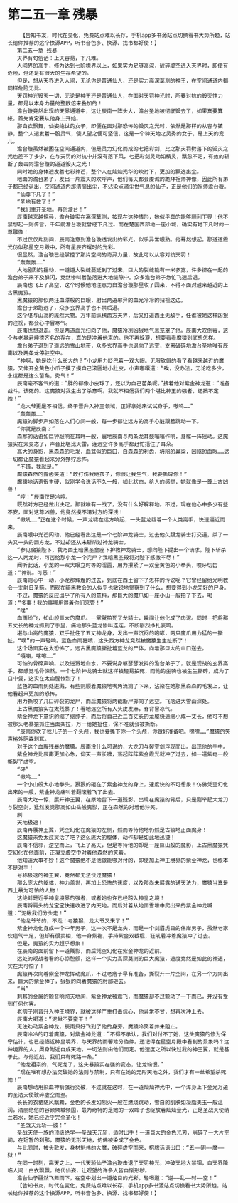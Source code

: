 # 第二五一章 残暴
        【告知书友，时代在变化，免费站点难以长存，手机app多书源站点切换看书大势所趋，站长给你推荐的这个换源APP，听书音色多、换源、找书都好使！】
       第二五一章 残暴
       天界有句俗话：上天容易，下凡难。
       人间界的高手，修为达到七阶境界以上，如果实力足够高深，破碎虚空进入天界时，即便有危险，但还是有很大的生存希望的。
       但是，想从天界进入人间，无论你是普通仙人，还是实力高深莫测的神王，在空间通道内都同样危险无比。
       天罚神光毁灭一切，无论是神王还是普通仙人，在面对天罚神光时，所要对抗的毁灭性力量，都是以本身力量的整数倍来叠加的！
       澹台璇竟然出现的天界通道中，这让辰南一阵头大，澹台圣地被彻底毁去了，如果真要算帐，首先肯定要从他身上开始。
       那白衣飘舞，仙姿绝世的女子，即便在面对那恐怖的毁灭之光时，依然是那样的从容与镇静，整个人透发着一股灵气，使人望之便可坚信，这是一个钟天地之灵秀的女子，是上天的宠儿。
       澹台璇虽然被困在空间通道内，但是灵力幻化而成的七把彩剑，比之那天罚劈落下的毁灭之光也差不了多少，在与天罚的对抗中并没有落下风，七把彩剑灵动如精灵，飘忽不定，有效的斩断了轰击向澹台璇的道道毁灭之光！
       同时她的身体透发着七彩神芒，整个人在灿灿光华的映衬下，更加的飘逸出尘。
       地面的澹台弟子，发出一片震天的欢呼声，他们每天都会虔诚的跪拜祖师神像，因此所有弟子都已经认出，空间通道内那清丽出尘，不沾染点滴尘世气息的仙子，正是他们的祖师澹台璇。
       “仙尊下凡了！”
       “圣地有救了！”
       “我们重开圣地。再创澹台！”
       辰南越来越惊异，澹台璇实在高深莫测，按现在这种情形，她似乎真的能够顺利下界！他不禁想起一则传言，千年前澹台璇就曾经下凡过。而在楚国西部地一座小城，确实有她下凡时的一尊雕像！
       不过仅仅片刻间，辰南注意到澹台璇透发出的彩光，似乎异常眼熟。他蓦然想起。那道道霞光仿似那星空月殿中，所有星辰齐耀时的光彩。
       很显然，澹台璇已经掌控了那片空间的奇异力量，故此可以从容对抗天罚！
       “轰轰轰……”
       大地剧烈的摇动，一道道大裂缝蔓延到了过来，巨大的裂缝能有一米多宽，许多挤在一起的澹台弟子来不及躲闪，竟然惨叫着坠落进大地缝隙中。众多澹台弟子急忙飞速后退。
       辰南也飞上了高空，这个时候他地注意力自澹台璇那里收了回来，不得不面对越来越近的上古黑魔猿。
       黑魔猿的那似两汪血潭般的巨眼，射出两道邪异的血光冷冷的扫视这边。
       澹台子弟跑远了，众多玄界高手也不禁后退。
       这个堪与山高的庞然大物。万年前纵横西方天界，后又打遍西土无敌手，任谁被她这样凶狠的注视，都会心中冒寒气。
       辰南也想退走。但是两道血光扫向了他，魔猿冷冽凶狠地气息笼罩了他。辰南大叹倒霉，这个与老暴君坤德齐名的存在，真的是冲着他来的。他不再躲避，想要看看魔猿到底想怎样。
       澹台弟子退到了遥远的雪山地带，众多玄界高手也退向了远空，支离破碎地澹台圣地唯有辰南以及两条龙停驻空中。
       “神啊，她是吃什么长大的？”小龙用力眨巴着一双大眼。无限钦佩的看了看越来越近的魔猿，又伸开金黄色小爪子摸了摸自己滚圆地小肚皮，小声嘟囔道：“唉，没办法，无论吃多少，永远都是这么苗条，秀气！”
       辰南毫不客气的道：“胖的都像小皮球了，还以为自己苗条呢。”接着他对紫金神龙道：“准备战斗。该死的。这魔猿对我生出了杀意啊。我就不相信我们两个堪比神王的强者，还搞不定她！”
       “龙大爷更是不相信。终于晋升入神王领域，正好拿她来试试身手，嗷呜……”
       “轰轰轰……”
       魔猿的脚步声如落在人们心间一般，每一步都让远方的高手心脏跟着跳动一下。
       “你就是辰南？”
       森寒的话语如巨钟敲响在耳畔一般，震地辰南与两条龙耳鼓嗡嗡作响，身躯一阵摇动。这魔猿实在太变态了，声音比堪比天雷，连远空许多高手都赶忙捂住了耳朵。
       高大的身影，黑森森的毛发，血盆似的巨口，白森森的利齿，坍陷的鼻梁，凹陷的血眼……这一切都让魔猿看起来分外狰狞恐怖。
       “不错，我就是。”
       魔猿森然的露齿笑道：“敢打伤我地孩子，你很让我生气，我要撕碎你！”
       魔猿地话语很生硬，似刚学会说话不久一般，如此状态，给人的感觉，她就像是一尊上古凶兽！
       “哼！”辰南仅是冷哼。
       既然对方已经做出决定，那就唯有一战了，没有什么好解释地。不过，现在他心中多少有些不安，面对这尊凶兽，他竟然摸不清对方的深浅！
       “嗷吼……”正在这个时候，一声龙啸在远方响起，一头蓝龙载着一个人类高手，快速逼近而来。
       辰南眼中光芒闪动，他已经看出这是一个七阶神龙骑士，过去他久跟龙骑士打交道，杀了一头又一头的西方龙，不过却还从未斩杀过神龙骑士。
       “参见魔猿陛下，我乃西土暗黑圣皇座下护教神龙骑士，想向陛下提出一个请求。陛下斩杀这一人两龙时，可否给那小龙一个完尸？我暗黑圣殿将对陛下感激不尽！”
       闻听此话，小龙的一双大眼立时等的溜圆，用力攥紧了一双金黄色的小拳头，咬牙切齿道：“神说。可恶！”
       辰南则心中一动，小龙那辉煌的过去，到底在西土留下了怎样的传说呢？它曾经留给光明教会一支射日圣箭。而现在暗黑教会的人似乎也敏锐地觉察到了什么，想要得到小龙完好的尸身。
       不过，魔猿的反应出乎了所有人的意料，那巨大的魔爪如一座小山一般拍了下去，喝道：“多事！我的事哪用得着你们来管！”
       “噗”
       血雨纷飞，如山般巨大的魔爪。一掌就拍死了龙骑士，瞬间让他化成了肉泥。同时一把将那五丈长的神龙抓到了手里，痛地那头蓝龙惨叫连连，不断剧烈挣扎哀鸣。
       堪与山高的魔猿，双手扯住了五丈神龙身，发出一声沉闷的咆哮，两只魔爪用力猛的一撕扯，“噗”的一声轻响。蓝色血雨狂喷，这头西方神龙竟然被魔猿生生扯断了！
       这个场面实在太恐怖了，远古黑魔猿撕扯着蓝龙的尸体，向着那巨大的血口送去。
       “嘎嘣，喀嚓……”
       可怕的骨碎声响。以及迸溅地血水，不要说身躯瑟瑟发抖的澹台弟子了，就是观战的玄界高手，都感觉毛骨悚然。一个七阶神龙骑士就这样被轻易拍死，而他的坐骑也被生生撕碎，成为了口中餐，这实在太血腥惨烈了！
       蓝色的血雨到处迸溅，有些则顺着魔猿地嘴角流淌了下来，沾染在她那黑森森的毛发上，让他看起来更加的恐怖。
       用力撕咬了几口碎裂的龙尸，而后魔猿将两截断尸掷向了远空。飞落进大雪山深处。
       上古黑魔猿实在太残暴了！看地远空所有人头皮发麻，脊背冒凉气。
       紫金神龙下意识的缩了缩脖子，而后将自己近二百丈长的龙躯快速缩小成一丈长，他可不想被那头老暴猿抓住当面条拉，万一给她扯住，保不准就会被撕断。
       “辰南你砍了我儿子的一个头颅，我也要撕下你一个头颅，你做好准备吧。嘿嘿……”魔猿的笑声格外阴森刺耳。
       对于这个血腥残暴的魔猿。辰南没什么可说的，大龙刀与裂空剑浮现而出。出现他的手中。
       紫金神龙比辰南更加心急，仰天一声长啸，荡起阵阵紫金霞光就冲了过去，如一道紫电一般撕裂了虚空。
       “砰”
       “嗷呜……”
       一个小山般大小地拳头，狠狠的砸在了紫金神龙的身上，速度快的不可想象！仿佛凭空幻化出来的一般，紫金神龙痛叫着翻滚着飞了出去。
       辰南大吃一惊，展开神王翼，在原地留下一道残影，出现在魔猿的背后，只是刚举起大龙刀与裂空剑，猛然发觉那高如山岳般魔影，正在森然的对着他狞笑。
       刷
       天地极速！
       辰南再展神王翼，凭空幻化在魔猿的左侧，然而等待他地仍然是古猿地正面魔身！
       这魔猿未免太过灵活了吧？这么庞大的躯体，动作却是如此地迅捷！
       辰南不信邪，逆空而上，飞上了高天，但是等待他的却是一座巨山般的魔影，上古黑魔猿凭空幻化在他面前，正凝立虚空中对着他森然的笑着。
       他知道大事不妙！这个魔猿绝不是他做能够对付的，即便加上神王境界的紫金神龙，也根本不是对手！
       号称极速的神王翼，竟然都无法快过魔猿！
       那么庞大的躯体，神力盖世，再加上恐怖的速度，以及那尚未展露的通天法力，魔猿当真是西土最为可怕的人物！
       这绝对是近乎神皇境界的强者，或者她也许已经跨入神皇之境！
       辰南将肩头的龙宝宝快速收进了内天地。而后对着从地面雪堆中爬出来的紫金神龙喊道：“泥鳅我们分头走！”
       “他龙爷爷的，不走！老猿猴，龙大爷又来了！”
       紫金神龙化身成一个中年男子，这一次不是龙头，而是一个剑眉虎目的伟岸男子，虽然老家伙痞气十足，但却有很卖相，他一身紫袍，手持紫金双截棍，狂吼着冲着魔猿冲了过去。
       但是，魔猿的实力超乎想象！
       在辰南的面前留下一道残影，而后凭空幻化在紫金神龙的近前。
       远处的观战者看的心惊胆颤，这样一个实力高深莫测的巨大魔猿，速度竟然是如此的神速，实在太可怕了！
       魔猿再次向着紫金神龙挥动魔爪，不过老痞子早有准备，撕裂开一片空间，在另一个方向出来，巨大的紫金棒子，狠狠的向着魔猿的肘部砸去。
       “当”
       刺耳的金属的颤音响彻天地间，紫金神龙被震飞，而魔猿却不过颤动了一下而已，并没有受到任何伤害。
       老痞子刚晋升入神王境界，就被这样严重打击信心，他异常不甘，想再次冲上去。
       辰南大喝道：“泥鳅不要蛮干！”
       无法劝动紫金神龙，辰南只好飞到了他的身旁。魔猿冷笑着并未阻止。
       辰南冷冷的盯着魔猿，对紫金神龙道：“不得不承认，我们对付不了她，这头魔猿的修为保守估计，也已经临近神皇境界，与天界的雨馨难分伯仲。还记得在星空月殿中看到的景象吗？这种境界的人，周身附近自成天地，一切法则由他们而定。他速度之所以快过我的神王翼，就是基于此。与他近战，我们只有死路一条。”
       “他龙祖宗的，气死龙了，这头暴猿实在强的变态，让龙恼恨。”
       “现在唯有想办法突破她的法则与禁制，只有在她的无形天地之外，我们才有一丝希望杀死她！”
       辰南想动用染血神箭强行突破，不过就在这时，在一道灿灿神光中，一个浑身上下金光万道的圣洁天使破碎虚空而至。
       长长的衣裙随风飘舞，金色的长发如烈火一般在燃烧跳动，雪白的肌肤如凝脂美玉一般温润，清丽绝俗的容颜倾城倾国，最为奇特的是她的一双眸子也绽放着灿灿金光，正是圣战天使纳兰若水，她已经近乎完全圣化！
       “圣战天元斩——破！”
       圣战天使一族的顶级绝学——圣战天元斩，适时出手！一道巨大的金色光刃，崩碎了一大片空间，在短暂的刹那，魔猿的无形天地，仿佛被染成了金色。
       与此同时，披头散发，身材魁伟的大魔，破碎虚空而来，招牌话语出口：“五——阴——魔——狱！”
       在同一时刻，高天之上，一代天骄仙子澹台璇击退了天罚神光，冲破天地大禁锢，自天界降临人间！白衣飘飘，绝代仙姿，让观望的许多人皆自惭形秽。
       澹台仙子翩然飞舞而下，在空中划出一道炫目的光彩，轻喝道：“逆——乱——时——空！”
       【告知书友，时代在变化，免费站点难以长存，手机app多书源站点切换看书大势所趋，站长给你推荐的这个换源APP，听书音色多、换源、找书都好使！】